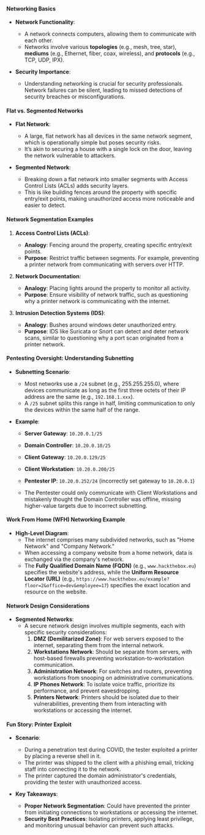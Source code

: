 #### **Networking Basics**

- **Network Functionality**:
    
    - A network connects computers, allowing them to communicate with each other.
    - Networks involve various **topologies** (e.g., mesh, tree, star), **mediums** (e.g., Ethernet, fiber, coax, wireless), and **protocols** (e.g., TCP, UDP, IPX).
- **Security Importance**:
    
    - Understanding networking is crucial for security professionals. Network failures can be silent, leading to missed detections of security breaches or misconfigurations.

#### **Flat vs. Segmented Networks**

- **Flat Network**:
    
    - A large, flat network has all devices in the same network segment, which is operationally simple but poses security risks.
    - It’s akin to securing a house with a single lock on the door, leaving the network vulnerable to attackers.
- **Segmented Network**:
    
    - Breaking down a flat network into smaller segments with Access Control Lists (ACLs) adds security layers.
    - This is like building fences around the property with specific entry/exit points, making unauthorized access more noticeable and easier to detect.

#### **Network Segmentation Examples**

1. **Access Control Lists (ACLs)**:
    
    - **Analogy**: Fencing around the property, creating specific entry/exit points.
    - **Purpose**: Restrict traffic between segments. For example, preventing a printer network from communicating with servers over HTTP.
2. **Network Documentation**:
    
    - **Analogy**: Placing lights around the property to monitor all activity.
    - **Purpose**: Ensure visibility of network traffic, such as questioning why a printer network is communicating with the internet.
3. **Intrusion Detection Systems (IDS)**:
    
    - **Analogy**: Bushes around windows deter unauthorized entry.
    - **Purpose**: IDS like Suricata or Snort can detect and deter network scans, similar to questioning why a port scan originated from a printer network.

#### **Pentesting Oversight: Understanding Subnetting**

- **Subnetting Scenario**:
    
    - Most networks use a `/24` subnet (e.g., 255.255.255.0), where devices communicate as long as the first three octets of their IP address are the same (e.g., `192.168.1.xxx`).
    - A `/25` subnet splits this range in half, limiting communication to only the devices within the same half of the range.
- **Example**:
    
    - **Server Gateway**: `10.20.0.1/25`
        
    - **Domain Controller**: `10.20.0.10/25`
        
    - **Client Gateway**: `10.20.0.129/25`
        
    - **Client Workstation**: `10.20.0.200/25`
        
    - **Pentester IP**: `10.20.0.252/24` (incorrectly set gateway to `10.20.0.1`)
        
    - The Pentester could only communicate with Client Workstations and mistakenly thought the Domain Controller was offline, missing higher-value targets due to incorrect subnetting.
        

#### **Work From Home (WFH) Networking Example**

- **High-Level Diagram**:
    - The internet comprises many subdivided networks, such as "Home Network" and "Company Network."
    - When accessing a company website from a home network, data is exchanged via the company's network.
    - The **Fully Qualified Domain Name (FQDN)** (e.g., `www.hackthebox.eu`) specifies the website's address, while the **Uniform Resource Locator (URL)** (e.g., `https://www.hackthebox.eu/example?floor=2&office=dev&employee=17`) specifies the exact location and resource on the website.

#### **Network Design Considerations**

- **Segmented Networks**:
    - A secure network design involves multiple segments, each with specific security considerations:
        1. **DMZ (Demilitarized Zone)**: For web servers exposed to the internet, separating them from the internal network.
        2. **Workstations Network**: Should be separate from servers, with host-based firewalls preventing workstation-to-workstation communication.
        3. **Administration Network**: For switches and routers, preventing workstations from snooping on administrative communications.
        4. **IP Phones Network**: To isolate voice traffic, prioritize its performance, and prevent eavesdropping.
        5. **Printers Network**: Printers should be isolated due to their vulnerabilities, preventing them from interacting with workstations or accessing the internet.

#### **Fun Story: Printer Exploit**

- **Scenario**:
    
    - During a penetration test during COVID, the tester exploited a printer by placing a reverse shell in it.
    - The printer was shipped to the client with a phishing email, tricking staff into connecting it to the network.
    - The printer captured the domain administrator's credentials, providing the tester with unauthorized access.
- **Key Takeaways**:
    
    - **Proper Network Segmentation**: Could have prevented the printer from initiating connections to workstations or accessing the internet.
    - **Security Best Practices**: Isolating printers, applying least privilege, and monitoring unusual behavior can prevent such attacks.